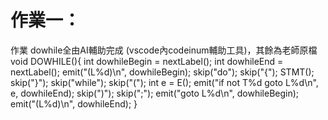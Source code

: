 #  作業一：
  作業 dowhile全由AI輔助完成 (vscode內codeinum輔助工具)，其餘為老師原檔
  void DOWHILE(){
  int dowhileBegin = nextLabel();
  int dowhileEnd = nextLabel();
  emit("(L%d)\n", dowhileBegin);
  skip("do");
  skip("{");
  STMT();
  skip("}");
  skip("while");
  skip("(");
  int e = E();
  emit("if not T%d goto L%d\n", e, dowhileEnd);
  skip(")");
  skip(";");
  emit("goto L%d\n", dowhileBegin);
  emit("(L%d)\n", dowhileEnd);
}
